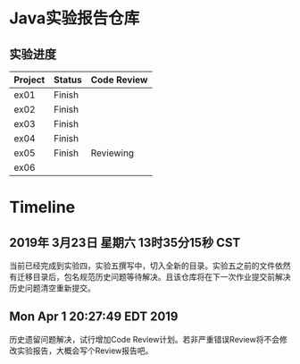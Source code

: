 # Java实验报告仓库

## 实验进度

|Project | Status |Code Review  | 
|--------|--------|-------------|
|ex01    |Finish  |             |
|ex02    |Finish  |             |
|ex03    |Finish  |             |
|ex04    |Finish  |             |
|ex05    |Finish  |Reviewing    |
|ex06    |        |             |

# Timeline

2019年 3月23日 星期六 13时35分15秒 CST
---
当前已经完成到实验四，实验五撰写中，切入全新的目录。实验五之前的文件依然有迁移目录后，包名规范历史问题等待解决。且该仓库将在下一次作业提交前解决历史问题清空重新提交。

Mon Apr  1 20:27:49 EDT 2019
----
历史遗留问题解决，试行增加Code Review计划。若非严重错误Review将不会修改实验报告，大概会写个Review报告吧。